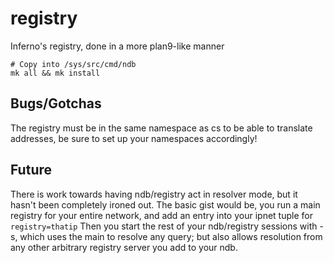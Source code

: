 # registry
Inferno's registry, done in a more plan9-like manner

```
# Copy into /sys/src/cmd/ndb 
mk all && mk install
```

## Bugs/Gotchas
The registry must be in the same namespace as cs to be able to translate addresses, be sure to set up your namespaces accordingly!

## Future
There is work towards having ndb/registry act in resolver mode, but it hasn't been completely ironed out.
The basic gist would be, you run a main registry for your entire network, and add an entry into your ipnet tuple for `registry=thatip`
Then you start the rest of your ndb/registry sessions with -s, which uses the main to resolve any query; but also allows resolution from any other arbitrary registry server you add to your ndb.
